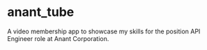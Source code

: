# anant_tube
A video membership app to showcase my skills for the position API Engineer role at Anant Corporation.
